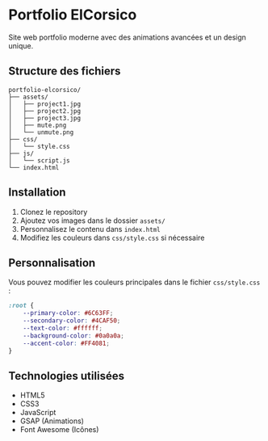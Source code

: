 # Portfolio ElCorsico

Site web portfolio moderne avec des animations avancées et un design unique.

## Structure des fichiers

```
portfolio-elcorsico/
├── assets/
│   ├── project1.jpg
│   ├── project2.jpg
│   ├── project3.jpg
│   ├── mute.png
│   └── unmute.png
├── css/
│   └── style.css
├── js/
│   └── script.js
└── index.html
```

## Installation

1. Clonez le repository
2. Ajoutez vos images dans le dossier `assets/`
3. Personnalisez le contenu dans `index.html`
4. Modifiez les couleurs dans `css/style.css` si nécessaire

## Personnalisation

Vous pouvez modifier les couleurs principales dans le fichier `css/style.css` :

```css
:root {
    --primary-color: #6C63FF;
    --secondary-color: #4CAF50;
    --text-color: #ffffff;
    --background-color: #0a0a0a;
    --accent-color: #FF4081;
}
```

## Technologies utilisées

- HTML5
- CSS3
- JavaScript
- GSAP (Animations)
- Font Awesome (Icônes)
